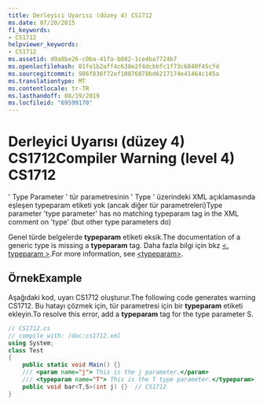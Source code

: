```yaml
---
title: Derleyici Uyarısı (düzey 4) CS1712
ms.date: 07/20/2015
f1_keywords:
- CS1712
helpviewer_keywords:
- CS1712
ms.assetid: d9a8be26-c0ba-41fa-b082-1ce4ba7724b7
ms.openlocfilehash: 81fe1b2aff4c638e2f4dcbbfc1f73c6840f45cfd
ms.sourcegitcommit: 986f836f72ef10876878bd6217174e41464c145a
ms.translationtype: MT
ms.contentlocale: tr-TR
ms.lasthandoff: 08/19/2019
ms.locfileid: "69599170"
---
```

# <a name="compiler-warning-level-4-cs1712"></a><span data-ttu-id="fab04-102">Derleyici Uyarısı (düzey 4) CS1712</span><span class="sxs-lookup"><span data-stu-id="fab04-102">Compiler Warning (level 4) CS1712</span></span>
<span data-ttu-id="fab04-103">' Type Parameter ' tür parametresinin ' Type ' üzerindeki XML açıklamasında eşleşen typeparam etiketi yok (ancak diğer tür parametreleri)</span><span class="sxs-lookup"><span data-stu-id="fab04-103">Type parameter 'type parameter' has no matching typeparam tag in the XML comment on 'type' (but other type parameters do)</span></span>  
  
 <span data-ttu-id="fab04-104">Genel türde belgelerde **typeparam** etiketi eksik.</span><span class="sxs-lookup"><span data-stu-id="fab04-104">The documentation of a generic type is missing a **typeparam** tag.</span></span> <span data-ttu-id="fab04-105">Daha fazla bilgi için bkz [ \<. typeparam >](../programming-guide/xmldoc/typeparam.md).</span><span class="sxs-lookup"><span data-stu-id="fab04-105">For more information, see [\<typeparam>](../programming-guide/xmldoc/typeparam.md).</span></span>  
  
## <a name="example"></a><span data-ttu-id="fab04-106">Örnek</span><span class="sxs-lookup"><span data-stu-id="fab04-106">Example</span></span>  
 <span data-ttu-id="fab04-107">Aşağıdaki kod, uyarı CS1712 oluşturur.</span><span class="sxs-lookup"><span data-stu-id="fab04-107">The following code generates warning CS1712.</span></span> <span data-ttu-id="fab04-108">Bu hatayı çözmek için, tür parametresi için bir **typeparam** etiketi ekleyin.</span><span class="sxs-lookup"><span data-stu-id="fab04-108">To resolve this error, add a **typeparam** tag for the type parameter S.</span></span>  
  
```csharp  
// CS1712.cs  
// compile with: /doc:cs1712.xml  
using System;  
class Test  
{  
    public static void Main() {}  
    /// <param name="j"> This is the j parameter.</param>  
    /// <typeparam name="T"> This is the T type parameter.</typeparam>  
    public void bar<T,S>(int j) {}  // CS1712  
}  
```
